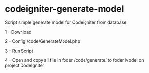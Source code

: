 codeigniter-generate-model
==========================

Script simple generate model for Codeigniter from database


1 - Download 

2 - Config /code/GenerateModel.php

3 - Run Script 

4 - Open and copy all file in foder /code/generate/ to foder Model on project CodeIgniter
